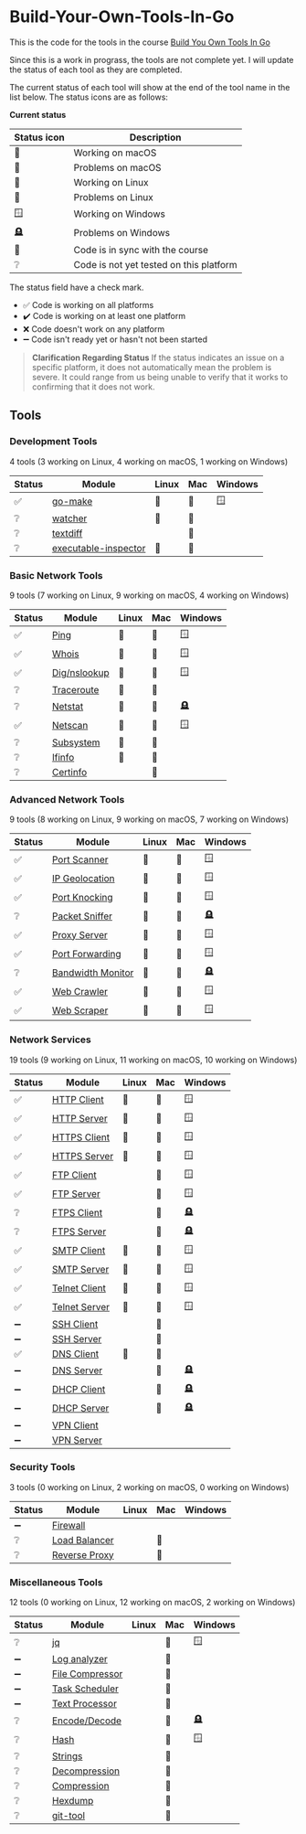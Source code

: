 # Build-Your-Own-Tools-In-Go

This is the code for the tools in the course [Build You Own Tools In Go](https://codedeviate.github.io/aicollection/go-build-your-own-tools.html)

Since this is a work in prograss, the tools are not complete yet. I will update the status of each tool as they are completed.

The current status of each tool will show at the end of the tool name in the list below. The status icons are as follows:

**Current status**

| Status icon     | Description                             |
| --------------- | --------------------------------------- |
| :green_apple:   | Working on macOS                        |
| :apple:         | Problems on macOS                       |
| :penguin:       | Working on Linux                        |
| :chicken:       | Problems on Linux                       |
| :window:        | Working on Windows                      |
| :headstone:     | Problems on Windows                     |
| :link:          | Code is in sync with the course         |
| :grey_question: | Code is not yet tested on this platform |

The status field have a check mark.
- :white_check_mark: Code is working on all platforms
- :heavy_check_mark: Code is working on at least one platform
- :x: Code doesn't work on any platform
- :heavy_minus_sign: Code isn't ready yet or hasn't not been started

> **Clarification Regarding Status**
> If the status indicates an issue on a specific platform, it does not automatically mean the problem is severe. It could range from us being unable to verify that it works to confirming that it does not work.


## Tools

### Development Tools

4 tools (3 working on Linux, 4 working on macOS, 1 working on Windows)

| Status             | Module                                         | Linux     | Mac           | Windows  |
|--------------------|------------------------------------------------|-----------|---------------|----------|
| :white_check_mark: | [go-make](./go-make)                           | :penguin: | :green_apple: | :window: |
| :grey_question:    | [watcher](./watcher)                           | :penguin: | :green_apple: |          |
| :grey_question:    | [textdiff](./textdiff)                         |           | :green_apple: |          |
| :grey_question:    | [executable-inspector](./executable-inspector) | :penguin: | :green_apple: |          |

### Basic Network Tools

9 tools (7 working on Linux, 9 working on macOS, 4 working on Windows)

| Status             | Module                      | Linux     | Mac           | Windows     |
|--------------------|-----------------------------|-----------|---------------|-------------|
| :white_check_mark: | [Ping](./ping)              | :penguin: | :green_apple: | :window:    |
| :white_check_mark: | [Whois](./whois)            | :penguin: | :green_apple: | :window:    |
| :white_check_mark: | [Dig/nslookup](./dnslookup) | :penguin: | :green_apple: | :window:    |
| :grey_question:    | [Traceroute](./traceroute)  | :chicken: | :green_apple: |             |
| :grey_question:    | [Netstat](./netstat)        | :penguin: | :green_apple: | :headstone: |
| :white_check_mark: | [Netscan](./netscan)        | :penguin: | :green_apple: | :window:    |
| :grey_question:    | [Subsystem](./subsystem)    | :penguin: | :green_apple: |             |
| :grey_question:    | [Ifinfo](./ifinfo)          | :penguin: | :green_apple: |             |
| :grey_question:    | [Certinfo](./certinfo)      |           | :green_apple: |             |

### Advanced Network Tools

9 tools (8 working on Linux, 9 working on macOS, 7 working on Windows)

| Status             | Module                                  | Linux     | Mac           | Windows     |
|--------------------|-----------------------------------------|-----------|---------------|-------------|
| :white_check_mark: | [Port Scanner](./portscanner)           | :penguin: | :green_apple: | :window:    |
| :white_check_mark: | [IP Geolocation](./ipgeolocation)       | :penguin: | :green_apple: | :window:    |
| :white_check_mark: | [Port Knocking](./portknocking)         | :penguin: | :green_apple: | :window:    |
| :grey_question:    | [Packet Sniffer](./packetsniffer)       | :penguin: | :green_apple: | :headstone: |
| :white_check_mark: | [Proxy Server](./proxyserver)           | :penguin: | :green_apple: | :window:    |
| :white_check_mark: | [Port Forwarding](./portforwarding)     | :penguin: | :green_apple: | :window:    |
| :grey_question:    | [Bandwidth Monitor](./bandwidthmonitor) | :chicken: | :green_apple: | :headstone: |
| :white_check_mark: | [Web Crawler](./webcrawler)             | :penguin: | :green_apple: | :window:    |
| :white_check_mark: | [Web Scraper](./webscraper)             | :penguin: | :green_apple: | :window:    |

### Network Services

19 tools (9 working on Linux, 11 working on macOS, 10 working on Windows)

| Status             | Module                          | Linux     | Mac           | Windows     |
|--------------------|---------------------------------|-----------|---------------|-------------|
| :white_check_mark: | [HTTP Client](./httpclient)     | :penguin: | :green_apple: | :window:    |
| :white_check_mark: | [HTTP Server](./httpserver)     | :penguin: | :green_apple: | :window:    |
| :white_check_mark: | [HTTPS Client](./httpsclient)   | :penguin: | :green_apple: | :window:    |
| :white_check_mark: | [HTTPS Server](./httpsserver)   | :penguin: | :green_apple: | :window:    |
| :white_check_mark: | [FTP Client](./ftpclient)       |           | :green_apple: | :window:    |
| :white_check_mark: | [FTP Server](./ftpserver)       |           | :green_apple: | :window:    |
| :grey_question:    | [FTPS Client](./ftpsclient)     |           | :apple:       | :headstone: |
| :grey_question:    | [FTPS Server](./ftpsserver)     |           | :apple:       | :headstone: |
| :white_check_mark: | [SMTP Client](./smtpclient)     | :penguin: | :green_apple: | :window:    |
| :white_check_mark: | [SMTP Server](./smtpserver)     | :penguin: | :green_apple: | :window:    |
| :white_check_mark: | [Telnet Client](./telnetclient) | :penguin: | :green_apple: | :window:    |
| :white_check_mark: | [Telnet Server](./telnetserver) | :penguin: | :green_apple: | :window:    |
| :heavy_minus_sign: | [SSH Client](./sshclient)       |           | :apple:       |             |
| :heavy_minus_sign: | [SSH Server](./sshserver)       |           | :apple:       |             |
| :white_check_mark: | [DNS Client](./dnsclient)       | :penguin: | :green_apple: |             |
| :heavy_minus_sign: | [DNS Server](./dnsserver)       |           | :apple:       | :headstone: |
| :heavy_minus_sign: | [DHCP Client](./dhcpclient)     |           | :apple:       | :headstone: |
| :heavy_minus_sign: | [DHCP Server](./dhcpserver)     |           | :apple:       | :headstone: |
| :heavy_minus_sign: | [VPN Client](./vpnclient)       |           |               |             |
| :heavy_minus_sign: | [VPN Server](./vpnserver)       |           |               |             |

### Security Tools

3 tools (0 working on Linux, 2 working on macOS, 0 working on Windows)

| Status             | Module                          | Linux  | Mac           | Windows  |
|--------------------|---------------------------------|--------|---------------|----------|
| :heavy_minus_sign: | [Firewall](./firewall)          |        |               |          |
| :grey_question:    | [Load Balancer](./loadbalancer) |        | :green_apple: |          |
| :grey_question:    | [Reverse Proxy](./reverseproxy) |        | :green_apple: |          |

### Miscellaneous Tools

12 tools (0 working on Linux, 12 working on macOS, 2 working on Windows)

| Status             | Module                              | Linux  | Mac           | Windows     |
|--------------------|-------------------------------------|--------|---------------|-------------|
| :grey_question:    | [jq](./jq)                          |        | :green_apple: | :window:    |
| :heavy_minus_sign: | [Log analyzer](./loganalyzer)       |        | :green_apple: |             |
| :heavy_minus_sign: | [File Compressor](./filecompressor) |        | :green_apple: |             |
| :heavy_minus_sign: | [Task Scheduler](./taskscheduler)   |        | :green_apple: |             |
| :heavy_minus_sign: | [Text Processor](./textprocessor)   |        | :green_apple: |             |
| :grey_question:    | [Encode/Decode](./encodedecode)     |        | :green_apple: | :headstone: |
| :grey_question:    | [Hash](./hash)                      |        | :green_apple: | :window:    |
| :grey_question:    | [Strings](./strings)                |        | :green_apple: |             |
| :grey_question:    | [Decompression](./decompression)    |        | :green_apple: |             |
| :grey_question:    | [Compression](./compression)        |        | :green_apple: |             |
| :grey_question:    | [Hexdump](./hexdump)                |        | :green_apple: |             |
| :grey_question:    | [git-tool](./git-tool)              |        | :green_apple: |             |
